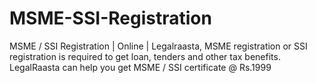 # MSME-SSI-Registration
MSME / SSI Registration | Online | Legalraasta, MSME registration or SSI registration is required to get loan, tenders and other tax benefits. LegalRaasta can help you get MSME / SSI certificate @ Rs.1999
